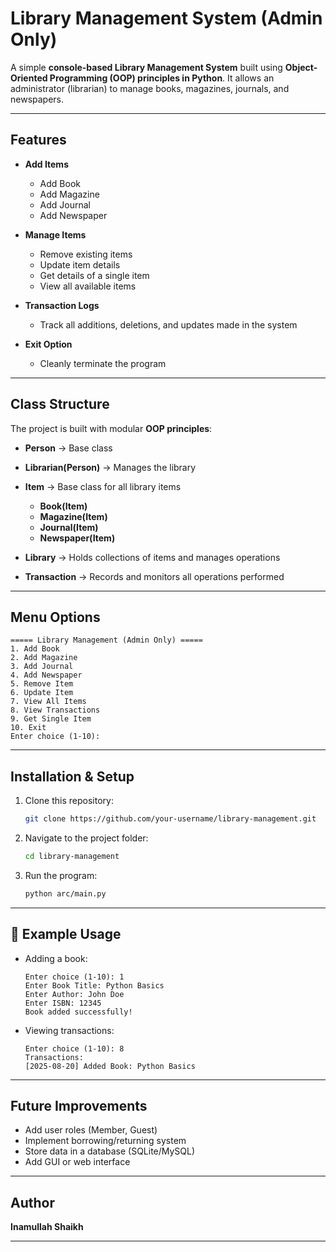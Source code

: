 # Library Management System (Admin Only)

A simple **console-based Library Management System** built using **Object-Oriented Programming (OOP) principles in Python**.
It allows an administrator (librarian) to manage books, magazines, journals, and newspapers.

---

## Features

* **Add Items**

  * Add Book
  * Add Magazine
  * Add Journal
  * Add Newspaper

* **Manage Items**

  * Remove existing items
  * Update item details
  * Get details of a single item
  * View all available items

* **Transaction Logs**

  * Track all additions, deletions, and updates made in the system

* **Exit Option**

  * Cleanly terminate the program

---

## Class Structure

The project is built with modular **OOP principles**:

* **Person** → Base class
* **Librarian(Person)** → Manages the library
* **Item** → Base class for all library items

  * **Book(Item)**
  * **Magazine(Item)**
  * **Journal(Item)**
  * **Newspaper(Item)**
* **Library** → Holds collections of items and manages operations
* **Transaction** → Records and monitors all operations performed

---

## Menu Options

```text
===== Library Management (Admin Only) =====
1. Add Book
2. Add Magazine
3. Add Journal
4. Add Newspaper
5. Remove Item
6. Update Item
7. View All Items
8. View Transactions
9. Get Single Item
10. Exit
Enter choice (1-10):
```

---

## Installation & Setup

1. Clone this repository:

   ```bash
   git clone https://github.com/your-username/library-management.git
   ```
2. Navigate to the project folder:

   ```bash
   cd library-management
   ```
3. Run the program:

   ```bash
   python arc/main.py
   ```

---

## 📖 Example Usage

* Adding a book:

  ```
  Enter choice (1-10): 1
  Enter Book Title: Python Basics
  Enter Author: John Doe
  Enter ISBN: 12345
  Book added successfully!
  ```

* Viewing transactions:

  ```
  Enter choice (1-10): 8
  Transactions:
  [2025-08-20] Added Book: Python Basics
  ```

---

## Future Improvements

* Add user roles (Member, Guest)
* Implement borrowing/returning system
* Store data in a database (SQLite/MySQL)
* Add GUI or web interface

---

##  Author

**Inamullah Shaikh**

---
